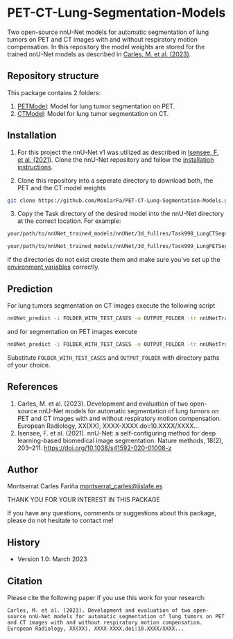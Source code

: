 # PET-CT-Lung-Segmentation-Models
Two open-source nnU-Net models for automatic segmentation of lung tumors on PET and CT images with and without respiratory motion compensation. In this repository the model weights are stored for the trained nnU-Net models as described in [Carles, M. et al. (2023)](#carles).

## Repository structure
This package contains 2 folders:
1. [PETModel](PETModel/): Model for lung tumor segmentation on PET.
2. [CTModel](CTModel/): Model for lung tumor segmentation on CT.

## Installation
1. For this project the nnU-Net v1 was utilized as described in [Isensee, F. et al. (2021)](#isensee). Clone the nnU-Net repository and follow the [installation instructions](https://github.com/MIC-DKFZ/nnUNet/tree/nnunetv1).

2. Clone this repository into a seperate directory to download both, the PET and the CT model weights
```bash
git clone https://github.com/MonCarFa/PET-CT-Lung-Segmentation-Models.git
```
3. Copy the Task directory of the desired model into the nnU-Net directory at the correct location. For example:
```bash
your/path/to/nnUNet_trained_models/nnUNet/3d_fullres/Task998_LungCTSegmentation

your/path/to/nnUNet_trained_models/nnUNet/3d_fullres/Task999_LungPETSegmentation
```
If the directories do not exist create them and make sure you've set up the [environment variables](https://github.com/MIC-DKFZ/nnUNet/blob/nnunetv1/documentation/setting_up_paths.md) correctly.

## Prediction

For lung tumors segmentation on CT images execute the following script
```bash
nnUNet_predict -i FOLDER_WITH_TEST_CASES -o OUTPUT_FOLDER -tr nnUNetTrainerV2 -ctr nnUNetTrainerV2CascadeFullRes -m 3d_fullres -p nnUNetPlansv2.1 -t Task998_LungCTSegmentation
```
and for segmentation on PET images execute
```bash
nnUNet_predict -i FOLDER_WITH_TEST_CASES -o OUTPUT_FOLDER -tr nnUNetTrainerV2 -ctr nnUNetTrainerV2CascadeFullRes -m 3d_fullres -p nnUNetPlansv2.1 -t Task999_LungPETSegmentation
```
Substitute `FOLDER_WITH_TEST_CASES` and `OUTPUT_FOLDER` with directory paths of your choice.

## References
1. <a id="carles"></a>Carles, M. et al. (2023). Development and evaluation of two open-source nnU-Net models for automatic segmentation of lung tumors on PET and CT images with and without respiratory motion compensation. European Radiology, XX(XX), XXXX-XXXX.doi:10.XXXX/XXXX...
2. <a id="isensee"></a>Isensee, F. et al. (2021). nnU-Net: a self-configuring method for deep learning-based biomedical image segmentation. Nature methods, 18(2), 203–211. https://doi.org/10.1038/s41592-020-01008-z

## Author
Montserrat Carles Fariña  <montserrat_carles@iislafe.es>

THANK YOU FOR YOUR INTEREST IN THIS PACKAGE 

If you have any questions, comments or suggestions about this package, please do not hesitate to contact me!

## History
- Version 1.0: March 2023

## Citation
Please cite the following paper if you use this work for your research:

```
Carles, M. et al. (2023). Development and evaluation of two open-source nnU-Net models for automatic segmentation of lung tumors on PET and CT images with and without respiratory motion compensation. European Radiology, XX(XX), XXXX-XXXX.doi:10.XXXX/XXXX...
```